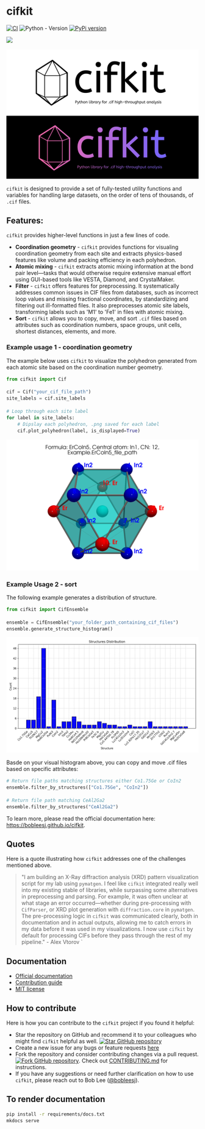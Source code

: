 # cifkit

[![CI](https://github.com/bobleesj/cifkit/actions/workflows/tests-on-pr.yml/badge.svg?branch=main)](https://github.com/bobleesj/cifkit/actions/workflows/tests-on-pr.yml)
![Python - Version](https://img.shields.io/pypi/pyversions/cifkit)
[![PyPi version](https://img.shields.io/pypi/v/cifkit.svg)](https://pypi.python.org/pypi/cifkit)

<a href="https://joss.theoj.org/papers/9016ae27b8c6fddffaae5aeb8be18d19"><img src="https://joss.theoj.org/papers/9016ae27b8c6fddffaae5aeb8be18d19/status.svg"></a>

![Logo light mode](doc/source/img/logo-black.png#gh-light-mode-only "cifkit logo light")
![Logo dark mode](doc/source/img/logo-color.png#gh-dark-mode-only "cifkit logo dark")

`cifkit` is designed to provide a set of fully-tested utility functions and
variables for handling large datasets, on the order of tens of thousands, of
`.cif` files.

## Features:

`cifkit` provides higher-level functions in just a few lines of code.

- **Coordination geometry** - `cifkit` provides functions for visualing
  coordination geometry from each site and extracts physics-based features like
  volume and packing efficiency in each polyhedron.
- **Atomic mixing** - `cifkit` extracts atomic mixing information at the bond
  pair level—tasks that would otherwise require extensive manual effort using
  GUI-based tools like VESTA, Diamond, and CrystalMaker.
- **Filter** - `cifkit` offers features for preprocessing. It systematically
  addresses common issues in CIF files from databases, such as incorrect loop
  values and missing fractional coordinates, by standardizing and filtering out
  ill-formatted files. It also preprocesses atomic site labels, transforming
  labels such as 'M1' to 'Fe1' in files with atomic mixing.
- **Sort** - `cifkit` allows you to copy, move, and sort `.cif` files based on
  attributes such as coordination numbers, space groups, unit cells, shortest
  distances, elements, and more.

### Example usage 1 - coordination geometry

The example below uses `cifkit` to visualize the polyhedron generated from each
atomic site based on the coordination number geometry.

```python
from cifkit import Cif

cif = Cif("your_cif_file_path")
site_labels = cif.site_labels

# Loop through each site label
for label in site_labels:
    # Dipslay each polyhedron, .png saved for each label
    cif.plot_polyhedron(label, is_displayed=True)
```

![Polyhedron generation](doc/source/img/ErCoIn-polyhedron.png)

### Example Usage 2 - sort

The following example generates a distribution of structure.

```python
from cifkit import CifEnsemble

ensemble = CifEnsemble("your_folder_path_containing_cif_files")
ensemble.generate_structure_histogram()
```

![structure distribution](doc/source/img/histogram-structure.png)

Basde on your visual histogram above, you can copy and move .cif files based on
specific attributes:

```python
# Return file paths matching structures either Co1.75Ge or CoIn2
ensemble.filter_by_structures(["Co1.75Ge", "CoIn2"])

# Return file path matching CeAl2Ga2
ensemble.filter_by_structures("CeAl2Ga2")
```

To learn more, please read the official documentation here:
https://bobleesj.github.io/cifkit.

## Quotes

Here is a quote illustrating how `cifkit` addresses one of the challenges
mentioned above.

> "I am building an X-Ray diffraction analysis (XRD) pattern visualization
> script for my lab using `pymatgen`. I feel like `cifkit` integrated really
> well into my existing stable of libraries, while surpassing some alternatives
> in preprocessing and parsing. For example, it was often unclear at what stage
> an error occurred—whether during pre-processing with `CifParser`, or XRD plot
> generation with `diffraction.core` in `pymatgen`. The pre-processing logic in
> `cifkit` was communicated clearly, both in documentation and in actual
> outputs, allowing me to catch errors in my data before it was used in my
> visualizations. I now use `cifkit` by default for processing CIFs before they
> pass through the rest of my pipeline." - Alex Vtorov `

## Documentation

- [Official documentation](https://bobleesj.github.io/cifkit)
- [Contribution guide](https://github.com/bobleesj/cifkit/blob/main/CONTRIBUTING.md)
- [MIT license](https://github.com/bobleesj/cifkit/blob/main/LICENSE)

## How to contribute

Here is how you can contribute to the `cifkit` project if you found it helpful:

- Star the repository on GitHub and recommend it to your colleagues who might
  find `cifkit` helpful as well.
  [![Star GitHub repository](https://img.shields.io/github/stars/bobleesj/cifkit.svg?style=social)](https://github.com/bobleesj/cifkit/stargazers)
- Create a new issue for any bugs or feature requests
  [here](https://github.com/bobleesj/cifkit/issues)
- Fork the repository and consider contributing changes via a pull request.
  [![Fork GitHub repository](https://img.shields.io/github/forks/bobleesj/cifkit?style=social)](https://github.com/bobleesj/cifkit/fork).
  Check out
  [CONTRIBUTING.md](https://github.com/bobleesj/cifkit/blob/main/CONTRIBUTING.md)
  for instructions.
- If you have any suggestions or need further clarification on how to use
  `cifkit`, please reach out to Bob Lee
  ([@bobleesj](https://github.com/bobleesj)).

## To render documentation

```bash
pip install -r requirements/docs.txt
mkdocs serve
```

